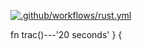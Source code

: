[![.github/workflows/rust.yml](https://github.com/BobbyBeefcakes44/rust-lang/actions/workflows/rust.yml/badge.svg)](https://github.com/BobbyBeefcakes44/rust-lang/actions/workflows/rust.yml)


fn trac()---'20 seconds'  }
    {
